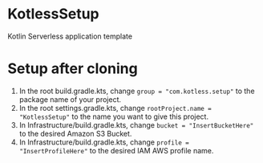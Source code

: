 # KotlessSetup
Kotlin Serverless application template

# Setup after cloning
1. In the root build.gradle.kts, change `group = "com.kotless.setup"` to the package name of your project.
2. In the root settings.gradle.kts, change `rootProject.name = "KotlessSetup"` to the name you want to give this project.
3. In Infrastructure/build.gradle.kts, change `bucket = "InsertBucketHere"` to the desired Amazon S3 Bucket.
4. In Infrastructure/build.gradle.kts, change `profile = "InsertProfileHere"` to the desired IAM AWS profile name.
